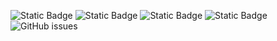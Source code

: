 ![Static Badge](https://img.shields.io/badge/blacklists-60-000000) ![Static Badge](https://img.shields.io/badge/blacklisted-3215084-cc0000) ![Static Badge](https://img.shields.io/badge/whitelisted-2244-00CC00) ![Static Badge](https://img.shields.io/badge/streaming_blacklist-28107-000000) ![GitHub issues](https://img.shields.io/github/issues/fabriziosalmi/blacklists)
